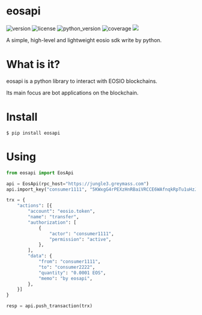 # eosapi
![version](https://img.shields.io/badge/version-1.0.0-blue)
![license](https://img.shields.io/badge/license-MIT-brightgreen)
![python_version](https://img.shields.io/badge/python-%3E%3D%203.6-brightgreen)
![coverage](https://img.shields.io/badge/coverage-100%25-brightgreen)
[![](https://img.shields.io/badge/blog-@encoderlee-red)](https://encoderlee.blog.csdn.net)

A simple, high-level and lightweight eosio sdk write by python.

# What is it?
eosapi is a python library to interact with EOSIO blockchains.

Its main focus are bot applications on the blockchain.

# Install
```$ pip install eosapi```

# Using
```python
from eosapi import EosApi

api = EosApi(rpc_host="https://jungle3.greymass.com")
api.import_key("consumer1111", "5KWxgG4rPEXzHnRBaiVRCCE6WAfnqkRpTu1uHzJoQRzixqBB1k3")

trx = {
    "actions": [{
        "account": "eosio.token",
        "name": "transfer",
        "authorization": [
            {
                "actor": "consumer1111",
                "permission": "active",
            },
        ],
        "data": {
            "from": "consumer1111",
            "to": "consumer2222",
            "quantity": "0.0001 EOS",
            "memo": "by eosapi",
        },
    }]
}

resp = api.push_transaction(trx)
```
